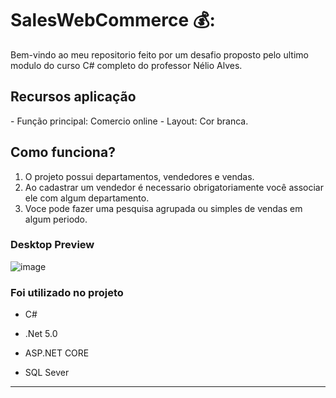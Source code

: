 # SalesWebCommerce 💰:

Bem-vindo ao meu repositorio feito por um desafio proposto pelo ultimo modulo do curso C# completo do professor Nélio Alves.



<h2>Recursos aplicação</h2>
- Função principal: Comercio online
- Layout: Cor branca.

<h2>Como funciona?</h2>


1. O projeto possui departamentos, vendedores e vendas.
3. Ao cadastrar um vendedor é necessario obrigatoriamente você associar ele com algum departamento.
4. Voce pode fazer uma pesquisa agrupada ou simples de vendas em algum periodo.


### Desktop Preview

![image](https://user-images.githubusercontent.com/55301440/162006501-bf5f6f09-ffe2-4f7b-901f-02a1440cecb8.png)



### Foi utilizado no projeto

- C#

- .Net 5.0

- ASP.NET CORE

- SQL Sever

<hr>
